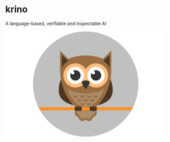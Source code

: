 # krino
A language-based, verifiable and inspectable AI

                 
![Minerva's owl](https://github.com/sparxsystems/krino/blob/master/main/pix/owl-icon-flat-01-.jpg)

